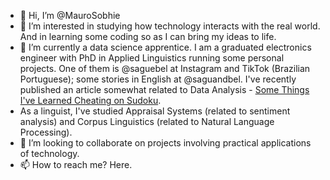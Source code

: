 - 👋 Hi, I’m @MauroSobhie
- 👀 I’m interested in studying how technology interacts with the real world. And in learning some coding so as I can bring my ideas to life.
- 🌱 I’m currently a data science apprentice. I am a graduated electronics engineer with PhD in Applied Linguistics running some personal projects. One of them is @saguebel at Instagram and TikTok (Brazilian Portuguese); some stories in English at @saguandbel. I've recently published an article somewhat related to Data Analysis - [Some Things I've Learned Cheating on Sudoku](https://medium.com/@mauro.sobhie/some-things-ive-learned-cheating-on-sudoku-aa5398ca7505url).
- As a linguist, I've studied Appraisal Systems (related to sentiment analysis) and Corpus Linguistics (related to Natural Language Processing).
- 💞️ I’m looking to collaborate on projects involving practical applications of technology.
- 📫 How to reach me? Here.

<!---
MauroSobhie/MauroSobhie is a ✨ special ✨ repository because its `README.md` (this file) appears on your GitHub profile.
You can click the Preview link to take a look at your changes.
--->
